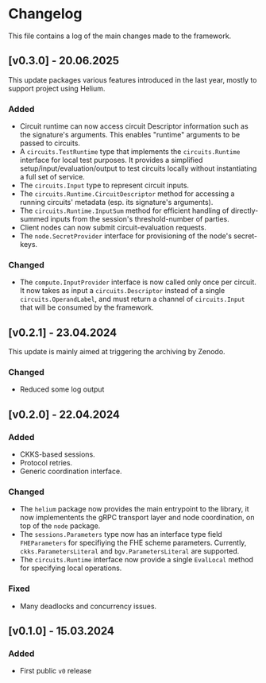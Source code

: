 # Changelog

This file contains a log of the main changes made to the framework. 
## [v0.3.0] - 20.06.2025 

This update packages various features introduced in the last year, mostly to support
project using Helium.

### Added

- Circuit runtime can now access circuit Descriptor information such as the signature's
  arguments. This enables "runtime" arguments to be passed to circuits.
- A `circuits.TestRuntime` type that implements the `circuits.Runtime` interface for local
  test purposes. It provides a simplified setup/input/evaluation/output to test circuits
  locally without instantiating a full set of service.
- The `circuits.Input` type to represent circuit inputs.
- The `circuits.Runtime.CircuitDescriptor` method for accessing a running circuits'
  metadata (esp. its signature's arguments). 
- The `circuits.Runtime.InputSum` method for efficient handling of directly-summed inputs
  from the session's threshold-number of parties.
- Client nodes can now submit circuit-evaluation requests.
- The `node.SecretProvider` interface for provisioning of the node's secret-keys.

### Changed 

- The `compute.InputProvider` interface is now called only once per circuit. It now takes
  as input a `circuits.Descriptor` instead of a single `circuits.OperandLabel`, and must
  return a channel of `circuits.Input` that will be consumed by the framework.
  

## [v0.2.1] - 23.04.2024 

This update is mainly aimed at triggering the archiving by Zenodo.

### Changed

- Reduced some log output

## [v0.2.0] - 22.04.2024 

### Added

- CKKS-based sessions.
- Protocol retries.
- Generic coordination interface.

### Changed

- The `helium` package now provides the main entrypoint to the library, it now
  implementents the gRPC transport layer and node coordination, on top of the `node`
  package. 
- The `sessions.Parameters` type now has an interface type field `FHEParameters` for
specifiying the FHE scheme parameters. Currently, `ckks.ParametersLiteral` and
`bgv.ParametersLiteral` are supported.
- The `circuits.Runtime` interface now provide a single `EvalLocal` method for specifying
  local operations.

### Fixed 

- Many deadlocks and concurrency issues.

## [v0.1.0] - 15.03.2024

### Added

- First public `v0` release
